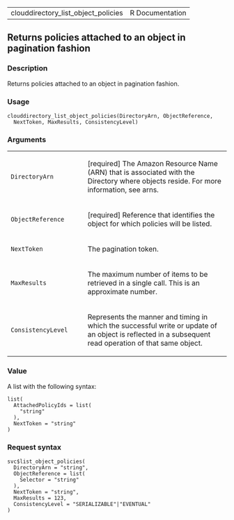 <table style="width: 100%;">
<tbody>
<tr class="odd">
<td>clouddirectory_list_object_policies</td>
<td style="text-align: right;">R Documentation</td>
</tr>
</tbody>
</table>

## Returns policies attached to an object in pagination fashion

### Description

Returns policies attached to an object in pagination fashion.

### Usage

    clouddirectory_list_object_policies(DirectoryArn, ObjectReference,
      NextToken, MaxResults, ConsistencyLevel)

### Arguments

<table>
<colgroup>
<col style="width: 35%" />
<col style="width: 65%" />
</colgroup>
<tbody>
<tr class="odd">
<td><code
id="clouddirectory_list_object_policies_:_DirectoryArn">DirectoryArn</code></td>
<td><p>[required] The Amazon Resource Name (ARN) that is associated with
the Directory where objects reside. For more information, see
arns.</p></td>
</tr>
<tr class="even">
<td><code
id="clouddirectory_list_object_policies_:_ObjectReference">ObjectReference</code></td>
<td><p>[required] Reference that identifies the object for which
policies will be listed.</p></td>
</tr>
<tr class="odd">
<td><code
id="clouddirectory_list_object_policies_:_NextToken">NextToken</code></td>
<td><p>The pagination token.</p></td>
</tr>
<tr class="even">
<td><code
id="clouddirectory_list_object_policies_:_MaxResults">MaxResults</code></td>
<td><p>The maximum number of items to be retrieved in a single call.
This is an approximate number.</p></td>
</tr>
<tr class="odd">
<td><code
id="clouddirectory_list_object_policies_:_ConsistencyLevel">ConsistencyLevel</code></td>
<td><p>Represents the manner and timing in which the successful write or
update of an object is reflected in a subsequent read operation of that
same object.</p></td>
</tr>
</tbody>
</table>

### Value

A list with the following syntax:

    list(
      AttachedPolicyIds = list(
        "string"
      ),
      NextToken = "string"
    )

### Request syntax

    svc$list_object_policies(
      DirectoryArn = "string",
      ObjectReference = list(
        Selector = "string"
      ),
      NextToken = "string",
      MaxResults = 123,
      ConsistencyLevel = "SERIALIZABLE"|"EVENTUAL"
    )
